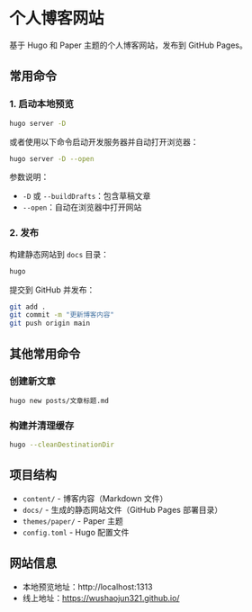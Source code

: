 # 个人博客网站

基于 Hugo 和 Paper 主题的个人博客网站，发布到 GitHub Pages。

## 常用命令

### 1. 启动本地预览

```bash
hugo server -D
```

或者使用以下命令启动开发服务器并自动打开浏览器：

```bash
hugo server -D --open
```

参数说明：
- `-D` 或 `--buildDrafts`：包含草稿文章
- `--open`：自动在浏览器中打开网站

### 2. 发布

构建静态网站到 `docs` 目录：

```bash
hugo
```

提交到 GitHub 并发布：

```bash
git add .
git commit -m "更新博客内容"
git push origin main
```

## 其他常用命令

### 创建新文章

```bash
hugo new posts/文章标题.md
```

### 构建并清理缓存

```bash
hugo --cleanDestinationDir
```

## 项目结构

- `content/` - 博客内容（Markdown 文件）
- `docs/` - 生成的静态网站文件（GitHub Pages 部署目录）
- `themes/paper/` - Paper 主题
- `config.toml` - Hugo 配置文件

## 网站信息

- 本地预览地址：http://localhost:1313
- 线上地址：https://wushaojun321.github.io/